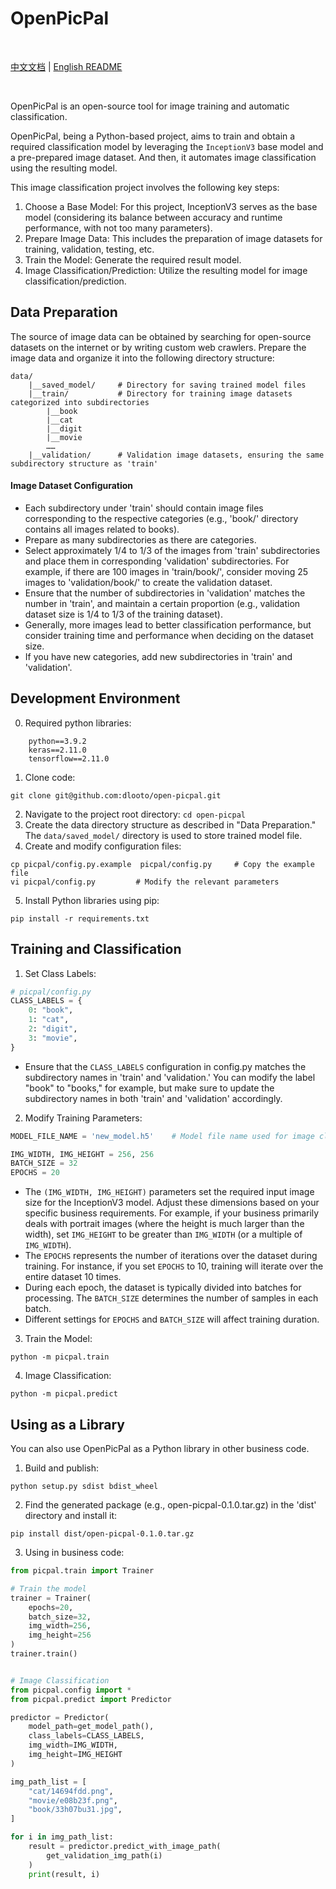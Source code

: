 # OpenPicPal

<br>

[中文文档](README.md) | [English README](README_EN.md)

<br>

OpenPicPal is an open-source tool for image training and automatic classification.

OpenPicPal, being a Python-based project, aims to train and obtain a required classification model by leveraging the `InceptionV3` base model and a pre-prepared image dataset. And then, it automates image classification using the resulting model.

This image classification project involves the following key steps:
1. Choose a Base Model: For this project, InceptionV3 serves as the base model (considering its balance between accuracy and runtime performance, with not too many parameters).
2. Prepare Image Data: This includes the preparation of image datasets for training, validation, testing, etc.
3. Train the Model: Generate the required result model.
4. Image Classification/Prediction: Utilize the resulting model for image classification/prediction.

## Data Preparation
The source of image data can be obtained by searching for open-source datasets on the internet or by writing custom web crawlers.
Prepare the image data and organize it into the following directory structure:
```
data/
    |__saved_model/     # Directory for saving trained model files
    |__train/           # Directory for training image datasets categorized into subdirectories
        |__book
        |__cat
        |__digit
        |__movie
        ……
    |__validation/      # Validation image datasets, ensuring the same subdirectory structure as 'train'
```

#### Image Dataset Configuration
* Each subdirectory under 'train' should contain image files corresponding to the respective categories (e.g., 'book/' directory contains all images related to books).
* Prepare as many subdirectories as there are categories.
* Select approximately 1/4 to 1/3 of the images from 'train' subdirectories and place them in corresponding 'validation' subdirectories. For example, if there are 100 images in 'train/book/', consider moving 25 images to 'validation/book/' to create the validation dataset.
* Ensure that the number of subdirectories in 'validation' matches the number in 'train', and maintain a certain proportion (e.g., validation dataset size is 1/4 to 1/3 of the training dataset).
* Generally, more images lead to better classification performance, but consider training time and performance when deciding on the dataset size.
* If you have new categories, add new subdirectories in 'train' and 'validation'.

## Development Environment
0. Required python libraries:
```shell
    python==3.9.2
    keras==2.11.0
    tensorflow==2.11.0
```

1. Clone code: 
```
git clone git@github.com:dlooto/open-picpal.git
```
2. Navigate to the project root directory: `cd open-picpal`
3. Create the data directory structure as described in "Data Preparation." The `data/saved_model/` directory is used to store trained model file.
4. Create and modify configuration files:
```shell
cp picpal/config.py.example  picpal/config.py     # Copy the example file
vi picpal/config.py         # Modify the relevant parameters
```
5. Install Python libraries using pip:
```shell
pip install -r requirements.txt
```

## Training and Classification
1. Set Class Labels:
```python
# picpal/config.py
CLASS_LABELS = {
    0: "book",
    1: "cat",
    2: "digit",
    3: "movie",
}
```

* Ensure that the `CLASS_LABELS` configuration in config.py matches the subdirectory names in 'train' and 'validation.' You can modify the label "book" to "books," for example, but make sure to update the subdirectory names in both 'train' and 'validation' accordingly.

2. Modify Training Parameters:
```python
MODEL_FILE_NAME = 'new_model.h5'    # Model file name used for image classification

IMG_WIDTH, IMG_HEIGHT = 256, 256     
BATCH_SIZE = 32                      
EPOCHS = 20                         
```
* The `(IMG_WIDTH, IMG_HEIGHT)` parameters set the required input image size for the InceptionV3 model. Adjust these dimensions based on your specific business requirements. For example, if your business primarily deals with portrait images (where the height is much larger than the width), set `IMG_HEIGHT` to be greater than `IMG_WIDTH` (or a multiple of `IMG_WIDTH`).
* The `EPOCHS` represents the number of iterations over the dataset during training. For instance, if you set `EPOCHS` to 10, training will iterate over the entire dataset 10 times.
* During each epoch, the dataset is typically divided into batches for processing. The `BATCH_SIZE` determines the number of samples in each batch.
* Different settings for `EPOCHS` and `BATCH_SIZE` will affect training duration.

3. Train the Model:
```shell
python -m picpal.train
```

4. Image Classification:
```shell
python -m picpal.predict
```


## Using as a Library
You can also use OpenPicPal as a Python library in other business code.

1. Build and publish:
```
python setup.py sdist bdist_wheel
```

2. Find the generated package (e.g., open-picpal-0.1.0.tar.gz) in the 'dist' directory and install it:
```
pip install dist/open-picpal-0.1.0.tar.gz
```

3. Using in business code:
```python
from picpal.train import Trainer

# Train the model
trainer = Trainer(
    epochs=20,
    batch_size=32, 
    img_width=256, 
    img_height=256
)
trainer.train()


# Image Classification
from picpal.config import *
from picpal.predict import Predictor

predictor = Predictor(
    model_path=get_model_path(),
    class_labels=CLASS_LABELS,
    img_width=IMG_WIDTH,
    img_height=IMG_HEIGHT
)

img_path_list = [
    "cat/14694fdd.png",
    "movie/e08b23f.png",
    "book/33h07bu31.jpg",
]

for i in img_path_list:
    result = predictor.predict_with_image_path(
        get_validation_img_path(i)
    )
    print(result, i)
```
